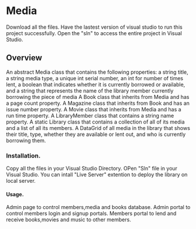 # Media
Download all the files.
Have the lastest version of visual studio to run this project successfully.
Open the "sln" to access the entire project in Visual Studio.
## Overview
An abstract Media class that contains the following properties: a string title, a string media type, a unique int serial number, an int for number of times lent, a boolean that indicates whether it is currently borrowed or available, and a string that represents the name of the library member currently borrowing the piece of media
A Book class that inherits from Media and has a page count property.
A Magazine class that inherits from Book and has an issue number property.
A Movie class that inherits from Media and has a run time property.
A LibraryMember class that contains a string name property.
A static Library class that contains a collection of all of its media and a list of all its members.
A DataGrid of all media in the library that shows their title, type, whether they are available or lent out, and who is currently borrowing them.
 
 ### Installation.
Copy all the files in your Visual Studio Directory.
OPen "Sln" file in your Visual Studio.
You can intall "Live Server" extention to deploy the library on local server.

#### Usage.
Admin page to control members,media and books database.
Admin portal to control members login and signup portals.
Members portal to lend and receive books,movies and music to other members.
